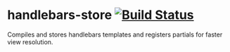 # handlebars-store [![Build Status](https://secure.travis-ci.org/thlorenz/handlebars-store.png)](http://travis-ci.org/thlorenz/handlebars-store)

Compiles and stores handlebars templates and registers partials for faster view resolution.

